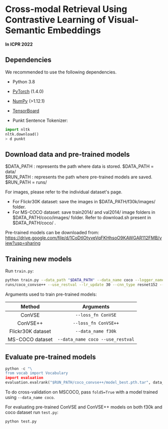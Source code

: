 # Cross-modal Retrieval Using Contrastive Learning of Visual-Semantic Embeddings

**In ICPR 2022**

## Dependencies
We recommended to use the following dependencies.

* Python 3.8
* [PyTorch](http://pytorch.org/) (1.4.0)
* [NumPy](http://www.numpy.org/) (>1.12.1)
* [TensorBoard](https://github.com/TeamHG-Memex/tensorboard_logger)


* Punkt Sentence Tokenizer:
```python
import nltk
nltk.download()
> d punkt
```

## Download data and pre-trained models
$DATA_PATH : represents the path where data is stored. $DATA_PATH = data/ <br/>
$RUN_PATH : represents the path where pre-trained models are saved. $RUN_PATH = runs/

For images, please refer to the individual dataset's page.
* For Flickr30K dataset: save the images in $DATA_PATH/f30k/images/ folder.
* For MS-COCO dataset: save train2014/ and val2014/ image folders in $DATA_PATH/coco/images/ folder. Refer to download.sh present in $DATA_PATH/coco/ .

Pre-trained models can be downloaded from: https://drive.google.com/file/d/1CoDtIOtyveVqFKHhsoO9KAWGAR112FMB/view?usp=sharing

## Training new models
Run `train.py`:

```bash
python train.py --data_path "$DATA_PATH" --data_name coco --logger_name 
runs/coco_convse++ --use_restval --lr_update 30 --cnn_type resnet152 --batch_size 256 --loss_fn ConVSE++ --resume runs/coco_baseembed/model_best.pth.tar
```

Arguments used to train pre-trained models:

| Method    | Arguments |
| :-------: | :-------: |
| ConVSE    | `--loss_fn ConVSE` |
| ConVSE++  | `--loss_fn ConVSE++` |
| Flickr30K dataset | `--data_name f30k` |
| MS-COCO dataset   | `--data_name coco --use_restval` |


## Evaluate pre-trained models
```python
python -c "\
from vocab import Vocabulary
import evaluation
evaluation.evalrank("$RUN_PATH/coco_convse++/model_best.pth.tar", data_path="$DATA_PATH", split="test")"
```

To do cross-validation on MSCOCO, pass `fold5=True` with a model trained using 
`--data_name coco`.

For evaluating pre-trained ConVSE and ConVSE++ models on both f30k and coco dataset run `test.py`:
```python
python test.py
```
